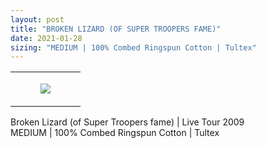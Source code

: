 ```yaml
---
layout: post
title: "BROKEN LIZARD (OF SUPER TROOPERS FAME)"
date: 2021-01-28
sizing: "MEDIUM | 100% Combed Ringspun Cotton | Tultex"
---
```




<table style="width:100%;"><tr><td style="vertical-align:top;">
      <figure class="tmblr-full" data-orig-height="2048" data-orig-width="1365" data-orig-src="https://concertshirts.netlify.app/shirts/0273/0273-01.jpg"><img src="https://64.media.tumblr.com/74fcba08b53d28f0236e71ce14f1ea46/84eaf495140c7d3d-2d/s540x810/9a1bb9da0eaf01cbef0a9a91fc621a479b5a06ea.jpg" data-orig-height="2048" data-orig-width="1365" data-orig-src="https://concertshirts.netlify.app/shirts/0273/0273-01.jpg"/></figure></td>
  </tr></table><p>
  Broken Lizard (of Super Troopers fame) | Live Tour 2009<br/>MEDIUM | 100% Combed Ringspun Cotton | Tultex
</p>
